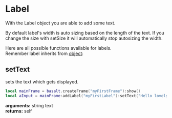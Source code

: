 # Label

With the Label object you are able to add some text.

By default label's width is auto sizing based on the length of the text. If you change the size with setSize it will automatically stop autosizing the width.

Here are all possible functions available for labels.<br>
Remember label inherits from [object](/Object):

## setText
sets the text which gets displayed.
````lua
local mainFrame = basalt.createFrame("myFirstFrame"):show()
local aInput = mainFrame:addLabel("myFirstLabel"):setText("Hello lovely basalt community!"):show()
````
**arguments:** string text<br>
**returns:** self<br>